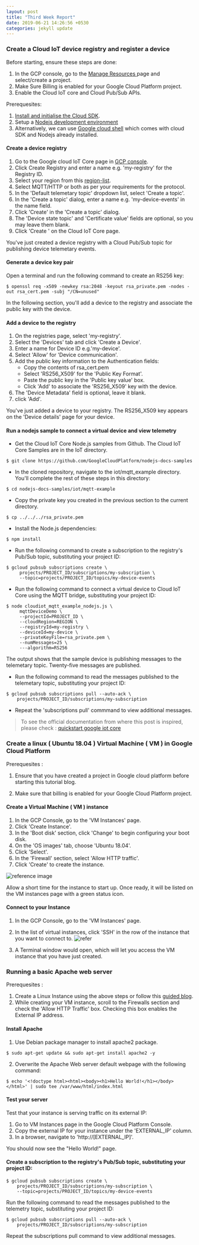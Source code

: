 ```yaml
---
layout: post
title: "Third Week Report"
date: 2019-06-21 14:26:56 +0530
categories: jekyll update
---
```


### Create a Cloud IoT device registry and register a device

Before starting, ensure these steps are done:

1. In the GCP console, go to the [ Manage Resources ](https://console.cloud.google.com/cloud-resource-manager?authuser=1&_ga=2.171265312.-1264177381.1544934535) page and select/create a project.
2. Make Sure Billing is enabled for your Google Cloud Platform project.
3. Enable the Cloud IoT core and Cloud Pub/Sub APIs.

Prerequesites:

1. [Install and initialise the Cloud SDK](https://cloud.google.com/sdk/docs/?authuser=1).
2. Setup a [Nodejs development environment](https://cloud.google.com/nodejs/docs/setup?authuser=1)
3. Alternatively, we can use [Google cloud shell](https://cloud.google.com/shell/docs/starting-cloud-shell?authuser=1) which comes with cloud SDK and Nodejs already installed.

#### Create a device registry

1. Go to the Google cloud IoT Core page in [GCP console](https://console.cloud.google.com/iot?authuser=1&_ga=2.147270327.-1264177381.1544934535).
2. Click Create Registry and enter a name e.g. 'my-registry' for the Registry ID.
3. Select your region from this [region-list](https://cloud.google.com/iot/docs/requirements?authuser=1#cloud_regions).
4. Select MQTT/HTTP or both as per your requirements for the protocol.
5. In the 'Default telemetary topic' dropdown list, select 'Create a topic'.
6. In the 'Create a topic' dialog, enter a name e.g. 'my-device-events' in the name field.
7. Click 'Create' in the 'Create a topic' dialog.
8. The 'Device state topic' and 'Certificate value' fields are optional, so you may leave them blank.
9. Click 'Create ' on the Cloud IoT Core page.

You've just created a device registry with a Cloud Pub/Sub topic for publishing device telemetary events.

#### Generate a device key pair

Open a terminal and run the following command to create an RS256 key:

```
$ openssl req -x509 -newkey rsa:2048 -keyout rsa_private.pem -nodes -out rsa_cert.pem -subj "/CN=unused"

```

In the following section, you'll add a device to the registry and associate the public key with the device.

#### Add a device to the registry

1. On the registries page, select 'my-registry'.
2. Select the 'Devices' tab and click 'Create a Device'.
3. Enter a name for Device ID e.g.'my-device'.
4. Select 'Allow' for 'Device communication'.
5. Add the public key information to the Authentication fields:
    * Copy the contents of rsa_cert.pem 
    * Select 'RS256_X509' for the 'Public Key Format'.
    * Paste the public key in the 'Public key value' box.
    * Click 'Add' to associate the 'RS256_X509' key with the device.
6. The 'Device Metadata' field is optional, leave it blank.
7. click 'Add'.

You've just added a device to your registry. The RS256_X509 key appears on the 'Device details' page for your device.

#### Run a nodejs sample to connect a virtual device and view telemetry

* Get the Cloud IoT Core Node.js samples from Github. The Cloud IoT Core Samples are in the IoT directory.

```
$ git clone https://github.com/GoogleCloudPlatform/nodejs-docs-samples

```
* In the cloned repository, navigate to the iot/mqtt_example directory. You'll complete the rest of these steps in this directory:

```
$ cd nodejs-docs-samples/iot/mqtt-example

```

* Copy the private key you created in the previous section to the current directory.

```
$ cp ../../../rsa_private.pem
```

* Install the Node.js dependencies:

```
$ npm install
```

* Run the following command to create a subscription to the registry's Pub/Sub topic, substituting your project ID:

```
$ gcloud pubsub subscriptions create \
     projects/PROJECT_ID/subscriptions/my-subscription \
     --topic=projects/PROJECT_ID/topics/my-device-events
```

* Run the following command to connect a virtual device to Cloud IoT Core using the MQTT bridge, substituting your project ID:

```
$ node cloudiot_mqtt_example_nodejs.js \
     mqttDeviceDemo \
     --projectId=PROJECT_ID \
     --cloudRegion=REGION \
     --registryId=my-registry \
     --deviceId=my-device \
     --privateKeyFile=rsa_private.pem \
     --numMessages=25 \
     ---algorithm=RS256
```
The output shows that the sample device is publishing messages to the telemetary topic. Twenty-five messages are published.

* Run the following command to read the messages published to the telemetary topic, substituting your project ID:

```
$ gcloud pubsub subscriptions pull --auto-ack \
    projects/PROJECT_ID/subscriptions/my-subscription

```
* Repeat the 'subscriptions pull' commmand to view additional messages.


> To see the official documentation from where this post is inspired, please check : [ quickstart google iot core ](https://cloud.google.com/iot/docs/quickstart?authuser=1)

### Create a linux ( Ubuntu 18.04 ) Virtual Machine ( VM ) in Google Cloud Platform

Prerequesites :

1. Ensure that you have created a project in Google cloud platform before starting this tutorial blog.

2. Make sure that billing is enabled for your Google Cloud Platform project.

#### Create a Virtual Machine ( VM ) instance 

1. In the GCP Console, go to the 'VM Instances' page.
2. Click 'Create Instance'.
3. In the 'Boot disk' section, click 'Change' to begin configuring your boot disk.
4. On the 'OS images' tab, choose 'Ubuntu 18.04'.
5. Click 'Select'.
6. In the 'Firewall' section, select 'Allow HTTP traffic'.
7. Click 'Create' to create the instance.

![ reference image ](images/gcp_vm_instance.png)

Allow a short time for the instance to start up. Once ready, it will be listed on the VM instances page with a green status icon.

#### Connect to your Instance

1. In the GCP Console, go to the 'VM Instances' page.
2. In the list of virtual instances, click 'SSH' in the row of the instance that you want to connect to.
![ refer ](images/establish-ssh-connection-1.png)

3. A Terminal window would open, which will let you access the VM instance that you have just created.

### Running a basic Apache web server

Prerequesites :

1. Create a Linux Instance using the above steps or follow this [guided blog](https://cloud.google.com/compute/docs/quickstart-linux?authuser=1).
2. While creating your VM instance, scroll to the Firewalls section and check the 'Allow HTTP Traffic' box. Checking this box enables the External IP address.

#### Install Apache

1. Use Debian package manager to install apache2 package.
```
$ sudo apt-get update && sudo apt-get install apache2 -y
```
2. Overwrite the Apache Web server default webpage with the following command:
```
$ echo '<!doctype html><html><body><h1>Hello World!</h1></body></html>' | sudo tee /var/www/html/index.html
```

#### Test your server

Test that your instance is serving traffic on its external IP:
1. Go to VM Instances page in the Google Cloud Platform Console.
2. Copy the external IP for your instance under the 'EXTERNAL_IP' column.
3. In a browser, navigate to 'http://[EXTERNAL_IP]'.

You should now see the "Hello World!" page.

#### Create a subscription to the registry's Pub/Sub topic, substituting your project ID:

```
$ gcloud pubsub subscriptions create \
    projects/PROJECT_ID/subscriptions/my-subscription \
    --topic=projects/PROJECT_ID/topics/my-device-events

```

Run the following command to read the messages published to the telemetry topic, substituting your project ID:

```
$ gcloud pubsub subscriptions pull --auto-ack \
    projects/PROJECT_ID/subscriptions/my-subscription
```

Repeat the subscriptions pull command to view additional messages.




 


